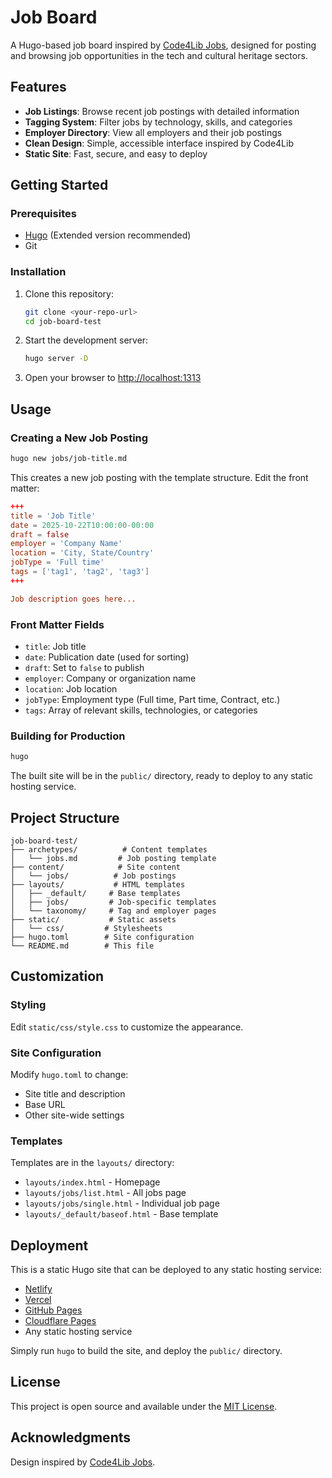 # Job Board

A Hugo-based job board inspired by [Code4Lib Jobs](https://jobs.code4lib.org/), designed for posting and browsing job opportunities in the tech and cultural heritage sectors.

## Features

- **Job Listings**: Browse recent job postings with detailed information
- **Tagging System**: Filter jobs by technology, skills, and categories
- **Employer Directory**: View all employers and their job postings
- **Clean Design**: Simple, accessible interface inspired by Code4Lib
- **Static Site**: Fast, secure, and easy to deploy

## Getting Started

### Prerequisites

- [Hugo](https://gohugo.io/installation/) (Extended version recommended)
- Git

### Installation

1. Clone this repository:
   ```bash
   git clone <your-repo-url>
   cd job-board-test
   ```

2. Start the development server:
   ```bash
   hugo server -D
   ```

3. Open your browser to [http://localhost:1313](http://localhost:1313)

## Usage

### Creating a New Job Posting

```bash
hugo new jobs/job-title.md
```

This creates a new job posting with the template structure. Edit the front matter:

```toml
+++
title = 'Job Title'
date = 2025-10-22T10:00:00-00:00
draft = false
employer = 'Company Name'
location = 'City, State/Country'
jobType = 'Full time'
tags = ['tag1', 'tag2', 'tag3']
+++

Job description goes here...
```

### Front Matter Fields

- `title`: Job title
- `date`: Publication date (used for sorting)
- `draft`: Set to `false` to publish
- `employer`: Company or organization name
- `location`: Job location
- `jobType`: Employment type (Full time, Part time, Contract, etc.)
- `tags`: Array of relevant skills, technologies, or categories

### Building for Production

```bash
hugo
```

The built site will be in the `public/` directory, ready to deploy to any static hosting service.

## Project Structure

```
job-board-test/
├── archetypes/          # Content templates
│   └── jobs.md         # Job posting template
├── content/            # Site content
│   └── jobs/          # Job postings
├── layouts/           # HTML templates
│   ├── _default/     # Base templates
│   ├── jobs/         # Job-specific templates
│   └── taxonomy/     # Tag and employer pages
├── static/           # Static assets
│   └── css/         # Stylesheets
├── hugo.toml        # Site configuration
└── README.md        # This file
```

## Customization

### Styling

Edit `static/css/style.css` to customize the appearance.

### Site Configuration

Modify `hugo.toml` to change:
- Site title and description
- Base URL
- Other site-wide settings

### Templates

Templates are in the `layouts/` directory:
- `layouts/index.html` - Homepage
- `layouts/jobs/list.html` - All jobs page
- `layouts/jobs/single.html` - Individual job page
- `layouts/_default/baseof.html` - Base template

## Deployment

This is a static Hugo site that can be deployed to any static hosting service:

- [Netlify](https://www.netlify.com/)
- [Vercel](https://vercel.com/)
- [GitHub Pages](https://pages.github.com/)
- [Cloudflare Pages](https://pages.cloudflare.com/)
- Any static hosting service

Simply run `hugo` to build the site, and deploy the `public/` directory.

## License

This project is open source and available under the [MIT License](LICENSE).

## Acknowledgments

Design inspired by [Code4Lib Jobs](https://jobs.code4lib.org/).


